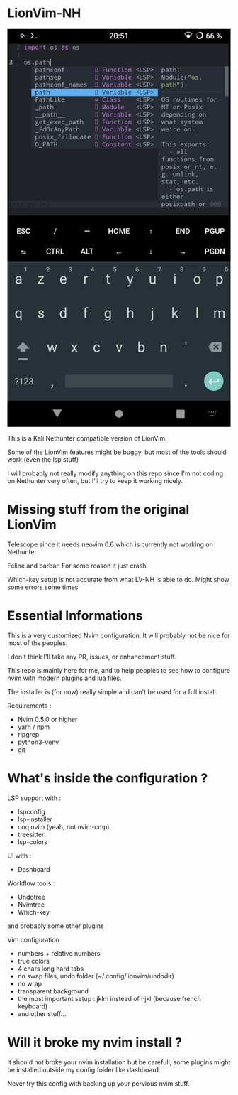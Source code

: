 # LionVim-NH

![Screenshot](https://raw.githubusercontent.com/l0wigh/LionVim-NH/master/nh.png)

This is a Kali Nethunter compatible version of LionVim.

Some of the LionVim features might be buggy, but most of the tools should work (even the lsp stuff)

I will probably not really modify anything on this repo since I'm not coding on Nethunter very often, but I'll try to keep it working nicely.

# Missing stuff from the original LionVim

Telescope since it needs neovim 0.6 which is currently not working on Nethunter

Feline and barbar. For some reason it just crash

Which-key setup is not accurate from what LV-NH is able to do. Might show some errors some times

# Essential Informations

This is a very customized Nvim configuration. It will probably not be nice for most of the peoples.

I don't think I'll take any PR, issues, or enhancement stuff.

This repo is mainly here for me, and to help peoples to see how to configure nvim with modern plugins and lua files.

The installer is (for now) really simple and can't be used for a full install.

Requirements :

* Nvim 0.5.0 or higher
* yarn / npm
* ripgrep
* python3-venv
* git

# What's inside the configuration ?

LSP support with :

- lspconfig
- lsp-installer
- coq.nvim (yeah, not nvim-cmp)
- treesitter
- lsp-colors

UI with :

- Dashboard

Workflow tools :

- Undotree
- Nvimtree
- Which-key

and probably some other plugins

Vim configuration :

- numbers + relative numbers
- true colors
- 4 chars long hard tabs
- no swap files, undo folder (~/.config/lionvim/undodir)
- no wrap
- transparent background
- the most important setup : jklm instead of hjkl (because french keyboard) 
- and other stuff...

# Will it broke my nvim install ?

It should not broke your nvim installation but be carefull, some plugins might be installed outside my config folder like dashboard.

Never try this config with backing up your pervious nvim stuff.
